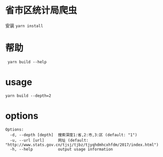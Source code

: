# 省市区统计局爬虫
安装 ``yarn install``
# 帮助
`` yarn build --help``
# usage
``yarn build --depth=2 ``
# options
```
Options:
  -d, --depth [depth]  搜索深度1:省,2:市,3:区 (default: "1")
  -u, --url [url]      网址 (default: "http://www.stats.gov.cn/tjsj/tjbz/tjyqhdmhcxhfdm/2017/index.html")
  -h, --help           output usage information
```